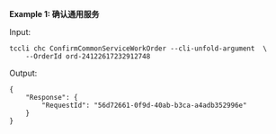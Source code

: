 **Example 1: 确认通用服务**



Input: 

```
tccli chc ConfirmCommonServiceWorkOrder --cli-unfold-argument  \
    --OrderId ord-24122617232912748
```

Output: 
```
{
    "Response": {
        "RequestId": "56d72661-0f9d-40ab-b3ca-a4adb352996e"
    }
}
```

